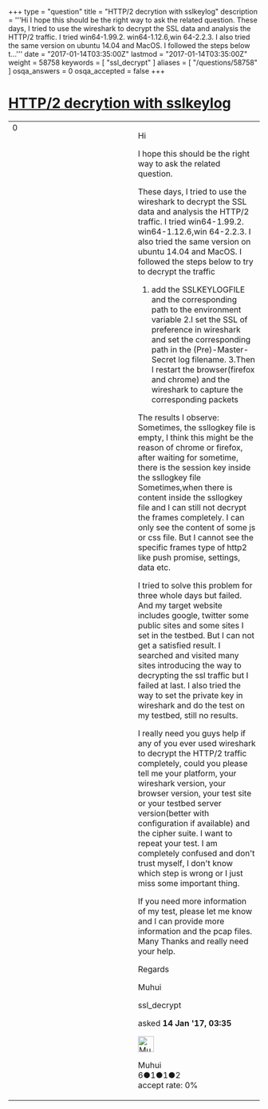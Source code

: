 +++
type = "question"
title = "HTTP/2 decrytion with sslkeylog"
description = '''Hi I hope this should be the right way to ask the related question. These days, I tried to use the wireshark to decrypt the SSL data and analysis the HTTP/2 traffic. I tried win64-1.99.2. win64-1.12.6,win 64-2.2.3. I also tried the same version on ubuntu 14.04 and MacOS. I followed the steps below t...'''
date = "2017-01-14T03:35:00Z"
lastmod = "2017-01-14T03:35:00Z"
weight = 58758
keywords = [ "ssl_decrypt" ]
aliases = [ "/questions/58758" ]
osqa_answers = 0
osqa_accepted = false
+++

<div class="headNormal">

# [HTTP/2 decrytion with sslkeylog](/questions/58758/http2-decrytion-with-sslkeylog)

</div>

<div id="main-body">

<div id="askform">

<table id="question-table" style="width:100%;"><colgroup><col style="width: 50%" /><col style="width: 50%" /></colgroup><tbody><tr class="odd"><td style="width: 30px; vertical-align: top"><div class="vote-buttons"><div id="post-58758-score" class="post-score" title="current number of votes">0</div><div id="favorite-count" class="favorite-count"></div></div></td><td><div id="item-right"><div class="question-body"><p>Hi</p><p>I hope this should be the right way to ask the related question.</p><p>These days, I tried to use the wireshark to decrypt the SSL data and analysis the HTTP/2 traffic. I tried win64-1.99.2. win64-1.12.6,win 64-2.2.3. I also tried the same version on ubuntu 14.04 and MacOS. I followed the steps below to try to decrypt the traffic</p><ol><li>add the SSLKEYLOGFILE and the corresponding path to the environment variable 2.I set the SSL of preference in wireshark and set the corresponding path in the (Pre)-Master-Secret log filename. 3.Then I restart the browser(firefox and chrome) and the wireshark to capture the corresponding packets</li></ol><p>The results I observe: Sometimes, the ssllogkey file is empty, I think this might be the reason of chrome or firefox, after waiting for sometime, there is the session key inside the ssllogkey file Sometimes,when there is content inside the ssllogkey file and I can still not decrypt the frames completely. I can only see the content of some js or css file. But I cannot see the specific frames type of http2 like push promise, settings, data etc.</p><p>I tried to solve this problem for three whole days but failed. And my target website includes google, twitter some public sites and some sites I set in the testbed. But I can not get a satisfied result. I searched and visited many sites introducing the way to decrypting the ssl traffic but I failed at last. I also tried the way to set the private key in wireshark and do the test on my testbed, still no results.</p><p>I really need you guys help if any of you ever used wireshark to decrypt the HTTP/2 traffic completely, could you please tell me your platform, your wireshark version, your browser version, your test site or your testbed server version(better with configuration if available) and the cipher suite. I want to repeat your test. I am completely confused and don't trust myself, I don't know which step is wrong or I just miss some important thing.</p><p>If you need more information of my test, please let me know and I can provide more information and the pcap files. Many Thanks and really need your help.</p><p>Regards</p><p>Muhui</p></div><div id="question-tags" class="tags-container tags">ssl_decrypt</div><div id="question-controls" class="post-controls"></div><div class="post-update-info-container"><div class="post-update-info post-update-info-user"><p>asked <strong>14 Jan '17, 03:35</strong></p><img src="https://secure.gravatar.com/avatar/e71bbde48e924a45bf0717f8fb803940?s=32&amp;d=identicon&amp;r=g" class="gravatar" width="32" height="32" alt="Muhui&#39;s gravatar image" /><p>Muhui<br />
<span class="score" title="6 reputation points">6</span><span title="1 badges"><span class="badge1">●</span><span class="badgecount">1</span></span><span title="1 badges"><span class="silver">●</span><span class="badgecount">1</span></span><span title="2 badges"><span class="bronze">●</span><span class="badgecount">2</span></span><br />
<span class="accept_rate" title="Rate of the user&#39;s accepted answers">accept rate:</span> <span title="Muhui has no accepted answers">0%</span></p></div></div><div id="comments-container-58758" class="comments-container"></div><div id="comment-tools-58758" class="comment-tools"></div><div class="clear"></div><div id="comment-58758-form-container" class="comment-form-container"></div><div class="clear"></div></div></td></tr></tbody></table>

</div>

</div>

